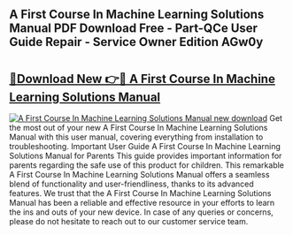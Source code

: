 ## A First Course In Machine Learning Solutions Manual PDF Download Free - Part-QCe User Guide Repair - Service Owner Edition AGw0y

# <h2><a href="http://cf28709.oget.top/?id=A+First+Course+In+Machine+Learning+Solutions+Manual">🔗Download New 👉🔴 A First Course In Machine Learning Solutions Manual</a></h2>

[![A First Course In Machine Learning Solutions Manual new download](https://i.imgur.com/5g1atiW.png)](http://cf28709.oget.top/?id=A+First+Course+In+Machine+Learning+Solutions+Manual)
Get the most out of your new A First Course In Machine Learning Solutions Manual with this user manual, covering everything from installation to troubleshooting. Important User Guide A First Course In Machine Learning Solutions Manual for Parents This guide provides important information for parents regarding the safe use of this product for children. This remarkable A First Course In Machine Learning Solutions Manual offers a seamless blend of functionality and user-friendliness, thanks to its advanced features. We trust that the A First Course In Machine Learning Solutions Manual has been a reliable and effective resource in your efforts to learn the ins and outs of your new device. In case of any queries or concerns, please do not hesitate to reach out to our customer service team.
